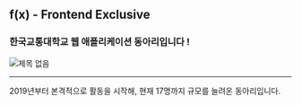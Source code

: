 ## f(x) - Frontend Exclusive
### 한국교통대학교 웹 애플리케이션 동아리입니다 !
![제목 없음](https://user-images.githubusercontent.com/56120315/142765644-39fb9016-2a77-4b6a-8882-cee2db82446f.png)<br />
<hr />
2019년부터 본격적으로 활동을 시작해, 현재 17명까지 규모를 늘려온 동아리입니다.<br />
